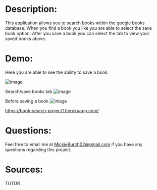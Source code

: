 # Description:
This application allows you to search books within the google books database. When you find a book you like you are able to select the save book option.
After you save a book you can select the tab to view your saved books above.

# Demo:
Here you are able to see the ability to save a book.

![image](https://user-images.githubusercontent.com/93951895/169712271-1d21da6a-55b1-458b-b679-a027b3012d46.png)

Search/save books tab
![image](https://user-images.githubusercontent.com/93951895/169712296-c41be150-ce14-4535-a621-bcdaabd8d053.png)

Before saving a book 
![image](https://user-images.githubusercontent.com/93951895/169712328-6ba498ed-0881-428d-b5d3-73278d4a2c7d.png)


https://book-search-project1.herokuapp.com/

# Questions:
Feel free to email me at MickieBurch22@gmail.com if you have any questions regarding this project.

# Sources: 
TUTOR 


